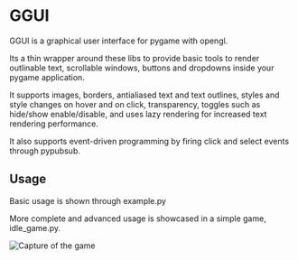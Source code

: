 # GGUI
GGUI is a graphical user interface for pygame with opengl.

Its a thin wrapper around these libs to provide basic tools to render outlinable text, scrollable windows, buttons and dropdowns inside your pygame application.

It supports images, borders, antialiased text and text outlines, styles and style changes on hover and on click, transparency, toggles such as hide/show enable/disable, and uses lazy rendering for increased text rendering performance.

It also supports event-driven programming by firing click and select events through pypubsub.

## Usage

Basic usage is shown through example.py

More complete and advanced usage is showcased in a simple game, idle_game.py.

![Capture of the game](https://i.imgur.com/71GY887.png)
